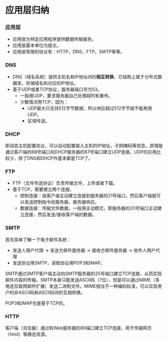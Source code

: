 # 应用层归纳

### 应用层

* 应用层为特定应用程序提供数据传输服务。
* 应用层基本单位为报文。
* 应用层常用的协议有：HTTP，DNS，FTP，SMTP等等。



### DNS

* DNS（域名系统）提供主机名和IP地址间的**相互转换**，它结构上属于分布式数据库，存储域名和对应的IP地址。
* 基于UDP或者TCP协议，服务器端口号为53。
  * 一般用UDP，要求服务器自己处理超时和重传。
  * 少数情况用TCP，因为：
    * UDP最大只支持512字节数据，所以响应超过512字节就不能再用UDP。
    * 区域传送。



### DHCP

即动态主机配置协议，可以自动配置接入主机的IP地址，子网掩码等信息。原理是通过客户端的68号端口向DHCP服务器的67号端口建立UDP连接。UDP的应用比较少，除了DNS和DHCP外基本都是TCP了。



### FTP

* FTP（文件传送协议）负责传输文件，上传或者下载。
* 基于TCP，需要建立两个连接。
  * 控制连接：由客户端主动建立连接到服务器的21号端口，然后客户端就可以发送控制指令给服务器，服务器响应。
  * 数据连接：传输文件数据。一般用主动模式，即服务器的20号端口主动建立连接，然后发送/接收客户端的数据。



### SMTP

首先简单了解一下电子邮件系统：

* 发送人用户代理 -> 发送方邮件服务器 ->  接收方邮件服务器 -> 收件人用户代理
* 发送协议用SMTP，读取协议用POP3和IMAP。

SMTP通过SMTP客户端主动向SMTP服务器的25号端口建立TCP连接，从而实现邮件内容的传输。SMTP本身只能发送ASCII码（7位），但是可以通过MIME（多用途互联网邮件扩展）发送二进制文件。MIME相当于一种编码标准，可以实现用户的非ASCII码和ASCII码间的互相转换。

POP3和IMAP也是基于TCP的。



### HTTP

客户端（浏览器）通过和Web服务器的80端口建立TCP连接，用于传输网页（html）等静态资源。







